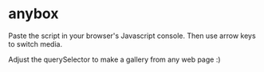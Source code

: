 # anybox

Paste the script in your browser's Javascript console. Then use arrow keys to switch media.

Adjust the querySelector to make a gallery from any web page :)

